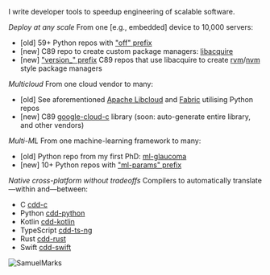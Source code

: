 I write developer tools to speedup engineering of scalable software.

*Deploy at any scale* From one [e.g., embedded] device to 10,000 servers:
 - [old] 59+ Python repos with ["off" prefix](https://github.com/offscale?q=off&language=python)
 - [new] C89 repo to create custom package managers: [libacquire](https://github.com/offscale/libacquire)
 - [new] ["version_" prefix](https://github.com/offscale?q=version_&language=c) C89 repos that use libacquire to create [rvm](https://rvm.io)/[nvm](https://github.com/nvm-sh/nvm) style package managers

*Multicloud* From one cloud vendor to many:
 - [old] See aforementioned [Apache Libcloud](https://libcloud.apache.org) and [Fabric](https://fabfile.org) utilising Python repos
 - [new] C89 [google-cloud-c](https://github.com/offscale/google-cloud-c) library (soon: auto-generate entire library, and other vendors)

*Multi-ML* From one machine-learning framework to many:
 - [old] Python repo from my first PhD: [ml-glaucoma](https://github.com/SamuelMarks/ml-glaucoma)
 - [new] 10+ Python repos with ["ml-params" prefix](https://github.com/SamuelMarks?tab=repositories&q=ml-params&language=python)

*Native cross-platform without tradeoffs* Compilers to automatically translate—within and—between:
 - C [cdd-c](https://github.com/SamuelMarks/cdd-c)
 - Python [cdd-python](https://github.com/offscale/cdd-python)
 - Kotlin [cdd-kotlin](https://github.com/offscale/cdd-kotlin)
 - TypeScript [cdd-ts-ng](https://github.com/offscale/cdd-ts-ng)
 - Rust [cdd-rust](https://github.com/offscale/cdd-rust)
 - Swift [cdd-swift](https://github.com/offscale/cdd-swift-ios)

![SamuelMarks](https://github-readme-streak-stats.herokuapp.com/?user=SamuelMarks)
